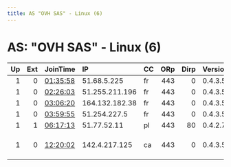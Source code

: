 ```yaml
---
title: AS "OVH SAS" - Linux (6)
---
```


# AS: "OVH SAS" - Linux (6)

|   Up |   Ext | JoinTime                                                                                            | IP             | CC   |   ORp |   Dirp | Version   | Contact                   | Nickname    |   eFamMembers |
|-----:|------:|:----------------------------------------------------------------------------------------------------|:---------------|:-----|------:|-------:|:----------|:--------------------------|:------------|--------------:|
|    1 |     0 | [01:35:58](https://metrics.torproject.org/rs.html#details/962778AE0BBF7E1FA6B0F1D40D24FFABA282EECA) | 51.68.5.225    | fr   |   443 |      0 | 0.4.3.5   | None                      | Unnamed     |             1 |
|    1 |     0 | [02:26:03](https://metrics.torproject.org/rs.html#details/116C8E8D3AE732617917521A2947F941697E2A3C) | 51.255.211.196 | fr   |   443 |      0 | 0.4.3.5   | None                      | Unnamed     |             1 |
|    1 |     0 | [03:06:20](https://metrics.torproject.org/rs.html#details/741BD468A18B922A75639FDA6ABE369C080B8B87) | 164.132.182.38 | fr   |   443 |      0 | 0.4.3.5   | None                      | Unnamed     |             1 |
|    1 |     0 | [03:59:55](https://metrics.torproject.org/rs.html#details/9FAC447157CE1BB73DA1184BD904FBD796E2CED0) | 51.254.227.5   | fr   |   443 |      0 | 0.4.3.5   | None                      | Unnamed     |             1 |
|    1 |     1 | [06:17:13](https://metrics.torproject.org/rs.html#details/D9E05ACC33D780264D8968816CAC4346D97AC63C) | 51.77.52.11    | pl   |   443 |     80 | 0.4.2.7   | None                      | Unnamed     |             1 |
|    1 |     0 | [12:20:02](https://metrics.torproject.org/rs.html#details/81D5FED539C79EFE9CF58F902EAFCA475FD0BA45) | 142.4.217.125  | ca   |   443 |      0 | 0.4.3.5   | tor-operator@your-emailad | MyNiceRelay |             1 |
